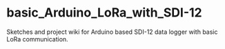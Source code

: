 # basic_Arduino_LoRa_with_SDI-12
Sketches and project wiki for Arduino based SDI-12 data logger with basic LoRa communication.
